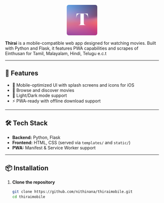 <p align="center">
  <img src="static/favicon.png" alt="ThiraiMobile Logo" width="100"/>
</p>

**Thirai** is a mobile-compatible web app designed for watching movies. Built with Python and Flask, it features PWA capabilities and scrapes of Einthusan for Tamil, Malayalam, Hindi, Telugu e.c.t

---

## 🚀 Features

- 📱 Mobile-optimized UI with splash screens and icons for iOS
- 🔎 Browse and discover movies
- 🌙 Light/Dark mode support
- ⚡️ PWA-ready with offline download support

---

## 🛠️ Tech Stack

- **Backend:** Python, Flask
- **Frontend:** HTML, CSS (served via `templates/` and `static/`)
- **PWA:** Manifest & Service Worker support

---

## 📦 Installation

1. **Clone the repository**

   ```bash
   git clone https://github.com/nithinana/thiraimobile.git
   cd thiraimobile
